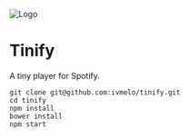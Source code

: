 ![Logo](http://i.imgur.com/KSqScxV.png)

# Tinify

A tiny player for Spotify.

```
git clone git@github.com:ivmelo/tinify.git
cd tinify
npm install
bower install
npm start
```
